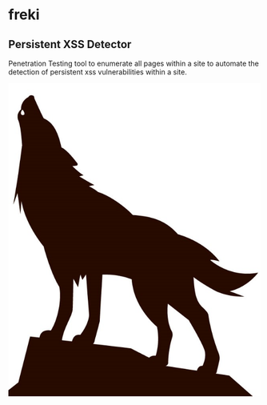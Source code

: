 # freki
Persistent XSS Detector
-
Penetration Testing tool to enumerate all pages within a site to automate the detection of persistent xss vulnerabilities within a site.

![Screenshot](https://raw.githubusercontent.com/chuayupeng/freki/master/freki.jpg)
